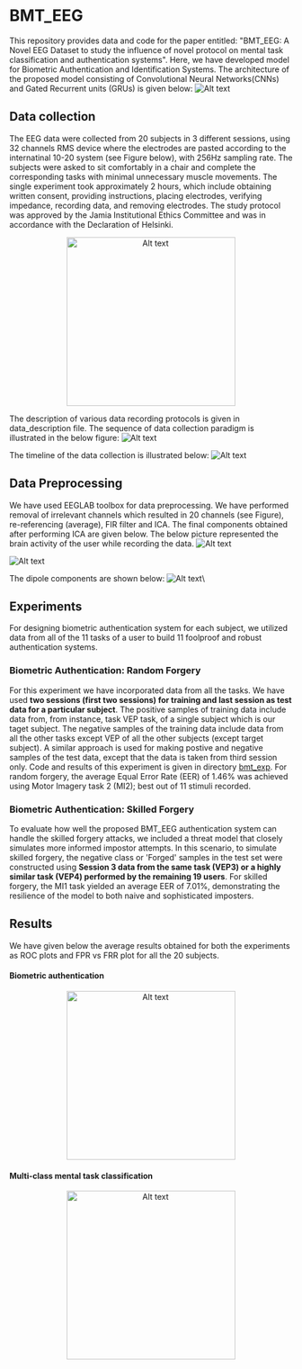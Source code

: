 # BMT_EEG
This repository provides data and code for the paper entitled: "BMT_EEG: A Novel EEG Dataset to study the influence of novel protocol on mental task classification and authentication systems".
Here, we have developed model for Biometric Authentication and Identification Systems. The architecture of the proposed model consisting of Convolutional Neural Networks(CNNs) and Gated Recurrent units (GRUs) is given below:
![Alt text](architecture.png)

## Data collection
The EEG data were collected from 20 subjects in 3 different sessions, using 32 channels RMS device where the electrodes are pasted according to the internatinal 10-20 system (see Figure below), with 256Hz sampling rate. The subjects were asked to sit comfortably in a chair and complete the corresponding tasks with minimal unnecessary muscle movements. The single experiment took approximately 2 hours, which include obtaining written consent, providing instructions, placing electrodes, verifying impedance, recording data, and removing electrodes. The study protocol was approved by the Jamia Institutional Ethics Committee and was in accordance with the Declaration of Helsinki.

<div align="center">
    <img src="electrode_placement.png" alt="Alt text" width="300">
</div>

The description of various data recording protocols is given in data_description file. The sequence of data collection paradigm is illustrated in the below figure:
![Alt text](final_diagram_data_sequence.png)

The timeline of the data collection is illustrated below:
![Alt text](Figure_6.png)

## Data Preprocessing
We have used EEGLAB toolbox for data preprocessing. We have performed removal of irrelevant channels which resulted in 20 channels (see Figure), re-referencing (average), FIR filter and ICA. The final components obtained after performing ICA are given below. The below picture represented the brain activity of the user while recording the data.
![Alt text](electrodes_by_name.png)

![Alt text](all_components_brain_activity.png) 

The dipole components are shown below:
![Alt text](component_dipole.png)\

## Experiments
For designing biometric authentication system for each subject, we utilized data from all of the 11 tasks of a user to build 11 foolproof and robust authentication systems. 
### Biometric Authentication: Random Forgery
For this experiment we have incorporated data from all the tasks. 
We have used **two sessions (first two sessions) for training and last session as test data for a particular subject**.
The positive samples of training data include data from, from instance, task VEP task, of a single subject which is our taget subject.
The negative samples of the training data include data from all the other tasks except VEP of all the other subjects (except target subject).
A similar approach is used for making postive and negative samples of the test data, except that the data is taken from third session only.
Code and results of this experiment is given in directory [bmt_exp](./bmt_exm).
For random forgery, the average Equal Error Rate (EER) of 1.46% was achieved using Motor Imagery task 2 (MI2); best out of 11 stimuli recorded.

### Biometric Authentication: Skilled Forgery
To evaluate how well the proposed BMT_EEG authentication system can handle the skilled forgery attacks, we included a threat model that closely simulates more informed impostor attempts. In this scenario, to simulate skilled forgery, the negative class or 'Forged' samples in the test set were constructed using **Session 3 data from the same task (VEP3) or a highly similar task (VEP4) performed by the remaining 19 users**.
For skilled forgery, the MI1 task yielded an average EER of 7.01%, demonstrating the resilience of the model to both naive and sophisticated imposters.

## Results
We have given below the average results obtained for both the experiments as ROC plots and FPR vs FRR plot for all the 20 subjects.

#### Biometric authentication
<div align="center">
    <img src="Figure_10.png" alt="Alt text" width="300">
</div>

#### Multi-class mental task classification
<div align="center">
    <img src="Figure_11.png" alt="Alt text" width="300">
</div>


